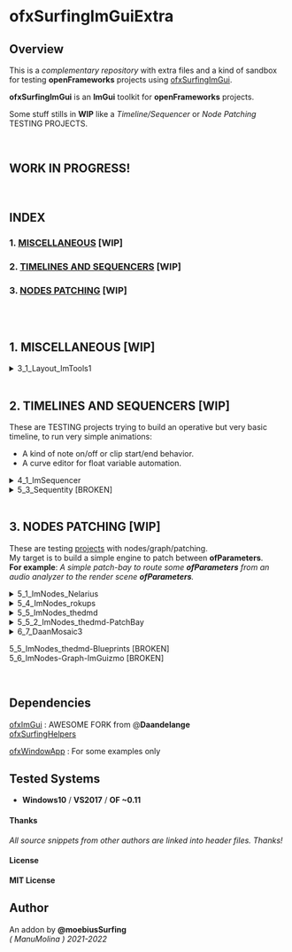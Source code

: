ofxSurfingImGuiExtra
=============================

## Overview

This is a _complementary repository_ with extra files and a kind of sandbox for testing **openFrameworks** projects using [ofxSurfingImGui](https://github.com/moebiussurfing/ofxSurfingImGui).  

**ofxSurfingImGui** is an **ImGui** toolkit for **openFrameworks** projects.  

Some stuff stills in **WIP** like a _Timeline/Sequencer_ or _Node Patching_ TESTING PROJECTS.   

<BR>

## WORK IN PROGRESS!

<BR>

## INDEX

### 1. [MISCELLANEOUS](#1-miscellaneous-wip-1) [WIP]

### 2. [TIMELINES AND SEQUENCERS](#2-timelines-and-sequencers-wip-1) [WIP]

### 3. [NODES PATCHING](#3-nodes-patching-wip-1) [WIP]

<BR>
<BR>

## 1. MISCELLANEOUS [WIP]

<details>
  <summary>3_1_Layout_ImTools1</summary>
  <p>

Uses [ImTools](https://github.com/aiekick/ImTools) from **@aiekick**: "_ It's a class for manage docking panes in an easy way, display (panes, menu, pane dialog), load/save, auto layout, etc..._". **WIP** porting to use in my oF projects.  

An alternative to my Docking Layout Engine but without presets and with more development required.  
Nice to learn about ImGui Docking.  

![image](/docs/3_1_Layout_ImTools1.PNG?raw=true "image")  
  </p>
</details>

<BR>

## 2. TIMELINES AND SEQUENCERS [WIP]

These are TESTING projects trying to build an operative but very basic timeline, to run very simple animations:  

* A kind of note on/off or clip start/end behavior.
* A curve editor for float variable automation. 

<details>
  <summary>4_1_ImSequencer</summary>
  <p>

Using [ImGuizmo](https://github.com/CedricGuillemet/ImGuizmo)  
Still very raw yet, not functional: I need to [finish](https://github.com/CedricGuillemet/ImGuizmo/issues/185) the engine to read the values when frames are playing.  
![image](/docs/4_1_ImSequencer.PNG?raw=true "image")  
  </p>
</details>

<details>
  <summary>5_3_Sequentity [BROKEN]</summary>
  <p>
  
Using [Sequentity](https://github.com/alanjfs/sequentity). It's being hard to port because of some dependencies...
  </p>
</details>

<BR>

## 3. NODES PATCHING [WIP]

These are testing [projects](https://github.com/ocornut/imgui/issues/306) with nodes/graph/patching.  
My target is to build a simple engine to patch between **ofParameters**.  
**For example**: _A simple patch-bay to route some **ofParameters** from an audio analyzer to the render scene **ofParameters**._   

<details>
  <summary>5_1_ImNodes_Nelarius</summary>
  <p>

Using [Nelarius/imnodes](https://github.com/Nelarius/imnodes)  
![image](/docs/5_1_ImNodes_Nelarius.PNG?raw=true "image")  
  </p>
</details>

<details>
  <summary>5_4_ImNodes_rokups</summary>
  <p>

Using [rokups/ImNodes](https://github.com/rokups/ImNodes)  
![image](/docs/5_4_ImNodes_rokups.PNG?raw=true "image")  
  </p>
</details>

<details>
  <summary>5_5_ImNodes_thedmd</summary>
  <p>

Using [thedmd/imgui-node-editor](https://github.com/thedmd/imgui-node-editor)  
![image](/docs/5_5_ImNodes_thedmd.PNG?raw=true "image")  
  </p>
</details>

<details>
  <summary>5_5_2_ImNodes_thedmd-PatchBay</summary>
  <p>

[**WIP**] Using [ofxPatchbayParams](https://github.com/moebiussurfing/ofxPatchbayParams)  
![image](/docs/5_5_2_ImNodes_thedmd-PatchBay.PNG?raw=true "image")  
  </p>
</details>

<details>
  <summary>6_7_DaanMosaic3</summary>
  <p>

Example code by [@Daandelange](https://github.com/Daandelange). Using [ofxVisualProgramming stuff](https://github.com/d3cod3/ofxVisualProgramming)  
![image](/docs/6_7_DaanMosaic3.PNG?raw=true "image")  
  </p>
</details>

5_5_ImNodes_thedmd-Blueprints [BROKEN]  
5_6_ImNodes-Graph-ImGuizmo [BROKEN]  

<BR>

## Dependencies
[ofxImGui](https://github.com/Daandelange/ofxImGui/) : AWESOME FORK from @**Daandelange**  
[ofxSurfingHelpers](https://github.com/moebiussurfing/ofxSurfingHelpers)  

[ofxWindowApp](https://github.com/moebiussurfing/ofxWindowApp) : For some examples only  

## Tested Systems
- **Windows10** / **VS2017** / **OF ~0.11**

#### Thanks
_All source snippets from other authors are linked into header files. Thanks!_

#### License
**MIT License**

## Author
An addon by **@moebiusSurfing**  
*( ManuMolina ) 2021-2022*  